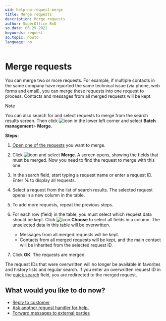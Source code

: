 ```yaml
---
uid: help-no-request-merge
title: Merge requests
description: Merge requests
author: SuperOffice RnD
so.date: 06.29.2022
keywords: request
so.topic: howto
language: no
---
```


# Merge requests

You can merge two or more requests. For example, if multiple contacts in the same company have reported the same technical issue (via phone, web forms and email), you can merge these requests into one request to process. Contacts and messages from all merged requests will be kept.

> [!NOTE]
> You can also search for and select requests to merge from the search results screen. Then click ![icon][img1] in the lower left corner and select **Batch management**> **Merge**.

**Steps:**

1. [Open one of the requests][1] you want to merge.

2. Click ![icon][img1] and select **Merge**. A screen opens, showing the fields that must be merged. Now you need to find the request to merge with this one.

3. In the search field, start typing a request name or enter a request ID. Enter **%** to display all requests.

4. Select a request from the list of search results. The selected request opens in a new column in the table.

5. To add more requests, repeat the previous steps.

6. For each row (field) in the table, you must select which request data should be kept. Click ![icon][img2] **Choose** to select all fields in a column. The unselected data in this table will be overwritten.
    * Messages from all merged requests will be kept.
    * Contacts from all merged requests will be kept, and the main contact will be inherited from the selected request ID.

7. Click **OK**. The requests are merged.

The request IDs that were overwritten will no longer be available in favorites and history lists and regular search. If you enter an overwritten request ID in the [quick search][2] field, you are redirected to the merged request.

## What would you like to do now?

* [Reply to customer][3]
* [Ask another request handler for help.][4]
* [Forward messages to external parties][5]

<!-- Referenced links -->
[1]: ../index.md#open
[2]: ../../../search-options/learn/in-service/quick-search.md
[3]: reply.md
[4]: transfer.md
[5]: forward.md

<!-- Referenced images -->
[img1]: ../../../../media/icons/btn-menu.png
[img2]: ../../../../media/icons/select-all.png

